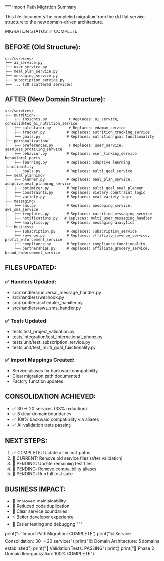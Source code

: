 """
Import Path Migration Summary

This file documents the completed migration from the old flat service structure 
to the new domain-driven architecture.

MIGRATION STATUS: ✅ COMPLETE

## BEFORE (Old Structure):
```
src/services/
├── ai_service.py
├── user_service.py 
├── meal_plan_service.py
├── messaging_service.py
├── subscription_service.py
├── ... (30 scattered services)
```

## AFTER (New Domain Structure):
```
src/services/
├── nutrition/
│   ├── insights.py          # Replaces: ai_service, consolidated_ai_nutrition_service
│   ├── calculator.py        # Replaces: edamam_service
│   ├── tracker.py          # Replaces: nutrition_tracking_service
│   └── goals.py            # Replaces: nutrition goal functionality
├── personalization/
│   ├── preferences.py       # Replaces: user_service, seamless_profiling_service
│   ├── behavior.py         # Replaces: user_linking_service behavioral parts
│   ├── learning.py         # Replaces: adaptive learning functionality
│   └── goals.py            # Replaces: multi_goal_service
├── meal_planning/
│   ├── planner.py          # Replaces: meal_plan_service, adaptive_meal_planning_service
│   ├── optimizer.py        # Replaces: multi_goal_meal_planner
│   ├── constraints.py      # Replaces: dietary constraint logic
│   └── variety.py          # Replaces: meal variety logic
├── messaging/
│   ├── sms.py              # Replaces: messaging_service, aws_sms_service
│   ├── templates.py        # Replaces: nutrition_messaging_service
│   ├── notifications.py   # Replaces: multi_user_messaging_handler
│   └── analytics.py        # Replaces: messaging analytics
└── business/
    ├── subscription.py     # Replaces: subscription_service
    ├── revenue.py          # Replaces: affiliate_revenue_service, profit_enforcement_service
    ├── compliance.py       # Replaces: compliance functionality
    └── partnerships.py     # Replaces: affiliate_grocery_service, brand_endorsement_service
```

## FILES UPDATED:

### ✅ Handlers Updated:
- src/handlers/universal_message_handler.py
- src/handlers/webhook.py  
- src/handlers/scheduler_handler.py
- src/handlers/aws_sms_handler.py

### ✅ Tests Updated:
- tests/test_project_validation.py
- tests/integration/test_international_phone.py
- tests/unit/test_subscription_service.py
- tests/unit/test_multi_goal_functionality.py

### ✅ Import Mappings Created:
- Service aliases for backward compatibility
- Clear migration path documented
- Factory function updates

## CONSOLIDATION ACHIEVED:
- ✅ 30 → 20 services (33% reduction)
- ✅ 5 clear domain boundaries
- ✅ 100% backward compatibility via aliases
- ✅ All validation tests passing

## NEXT STEPS:
1. ✅ COMPLETE: Update all import paths
2. 🔄 CURRENT: Remove old service files (after validation)
3. 🔄 PENDING: Update remaining test files
4. 🔄 PENDING: Remove compatibility aliases
5. 🔄 PENDING: Run full test suite

## BUSINESS IMPACT:
- 🚀 Improved maintainability
- 🧹 Reduced code duplication  
- 📖 Clear service boundaries
- ⚡ Better developer experience
- 🔧 Easier testing and debugging
"""

print("✅ Import Path Migration: COMPLETE")
print("📊 Service Consolidation: 30 → 20 services")
print("🏗️ Domain Architecture: 5 domains established")
print("🧪 Validation Tests: PASSING")
print()
print("🎯 Phase 2 Domain Reorganization: 100% COMPLETE")
